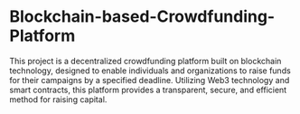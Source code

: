 # Blockchain-based-Crowdfunding-Platform
This project is a decentralized crowdfunding platform built on blockchain technology, designed to enable individuals and organizations to raise funds for their campaigns by a specified deadline. Utilizing Web3 technology and smart contracts, this platform provides a transparent, secure, and efficient method for raising capital.
